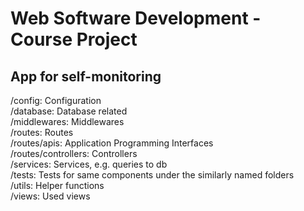 # Web Software Development - Course Project

## App for self-monitoring

/config: Configuration<br/>
/database: Database related<br/>
/middlewares: Middlewares<br/>
/routes: Routes<br/>
/routes/apis: Application Programming Interfaces<br/>
/routes/controllers: Controllers<br/>
/services: Services, e.g. queries to db<br/>
/tests: Tests for same components under the similarly named folders<br/>
/utils: Helper functions<br/>
/views: Used views
